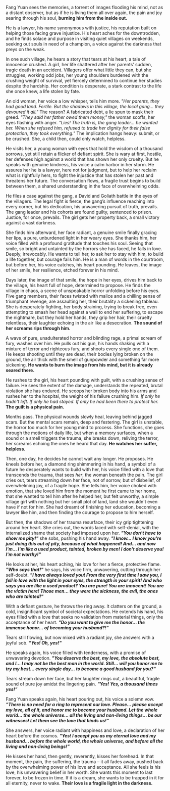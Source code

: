 Fang Yuan sees the memories, a torrent of images flooding his mind, not as a distant observer, but as if he is living them all over again, the pain and joy searing through his soul, **burning him from the inside out.**

He is a lawyer, his name synonymous with justice, his reputation built on helping those facing grave injustice. His heart aches for the downtrodden, and he finds solace and purpose in visiting quiet villages on weekends, seeking out souls in need of a champion, a voice against the darkness that preys on the weak.

In one such village, he hears a story that tears at his heart, a tale of innocence crushed. A girl, her life shattered after her parents’ sudden, tragic death in an accident. Villagers offer what little they can, but she struggles, working odd jobs, her young shoulders burdened with the crushing weight of survival, yet fiercely determined to continue her studies despite the hardship. Her condition is desperate, a stark contrast to the life she once knew, a life stolen by fate.

An old woman, her voice a low whisper, tells him more. _"Her parents, they had good land. Fertile. But the shadows in this village, the local gang… they devoured it all."_ The reason? A fabricated debt, a lie spun to mask their greed. _"They said her father owed them money,"_ the woman scoffs, her eyes flashing with anger. _"Lies! The truth is, the gang leader… he wanted her. When she refused him, refused to trade her dignity for their false protection, they took everything."_ The implication hangs heavy: submit, or be crushed. She, a child then, could only watch, helpless.

He visits her, a young woman with eyes that hold the wisdom of a thousand sorrows, yet still retain a flicker of defiant spirit. She is wary at first, hostile, her defenses high against a world that has shown her only cruelty. But he speaks with genuine kindness, his voice a calm harbor in her storm. He assures her he is a lawyer, here not for judgment, but to help her reclaim what is rightfully hers, to fight the injustice that has stolen her past and threatens her future. The conversation flows, a fragile trust begins to build between them, a shared understanding in the face of overwhelming odds.

He files a case against the gang, a David and Goliath battle in the eyes of the villagers. The legal fight is fierce, the gang’s influence reaching into every corner, but his dedication, his unwavering pursuit of truth, prevails. The gang leader and his cohorts are found guilty, sentenced to prison. Justice, for once, prevails. The girl gets her property back, a small victory against a vast darkness.

She finds him afterward, her face radiant, a genuine smile finally gracing her lips, a pure, unburdened light in her weary eyes. She thanks him, her voice filled with a profound gratitude that touches his soul. Seeing that smile, so bright and untainted by the horrors she has faced, he falls in love. Deeply, irrevocably. He wants to tell her, to ask her to stay with him, to build a life together, but courage fails him. He is a man of words in the courtroom, but before her, his voice catches, his heart pounding. He leaves, the image of her smile, her resilience, etched forever in his mind.

Days later, the image of that smile, the hope in her eyes, drives him back to the village, his heart full of hope, determined to propose. He finds the village in chaos, a scene of unspeakable horror unfolding before his eyes. Five gang members, their faces twisted with malice and a chilling sense of triumphant revenge, are assaulting her, their brutality a sickening tableau. She is desperately fighting, her body straining, trying to break free, even attempting to smash her head against a wall to end her suffering, to escape the nightmare, but they hold her hands, they grip her hair, their cruelty relentless, their laughter echoing in the air like a desecration. **The sound of her screams rips through him.**

A wave of pure, unadulterated horror and blinding rage, a primal scream of fury, washes over him. He pulls out his gun, his hands shaking with a mixture of terror and righteous fury, and shoots every single one of them. He keeps shooting until they are dead, their bodies lying broken on the ground, the air thick with the smell of gunpowder and something far more sickening. **He wants to burn the image from his mind, but it is already seared there.**

He rushes to the girl, his heart pounding with guilt, with a crushing sense of failure. He sees the extent of the damage, understands the repeated, brutal violation she has endured. He scoops her broken body into his arms and rushes her to the hospital, the weight of his failure crushing him. *If only he hadn't left. If only he had stayed. If only he had been there to protect her.* **The guilt is a physical pain.**

Months pass. The physical wounds slowly heal, leaving behind jagged scars. But the mental scars remain, deep and festering. The girl is unstable, the horror too much for her young mind to process. She functions, she goes through the motions of daily life, but when a memory surfaces, when a sound or a smell triggers the trauma, she breaks down, reliving the terror, her screams echoing the ones he heard that day. **He watches her suffer, helpless.**

Then, one day, he decides he cannot wait any longer. He proposes. He kneels before her, a diamond ring shimmering in his hand, a symbol of a future he desperately wants to build with her, his voice filled with a love that transcends the trauma, that sees *her*, the woman beneath the pain. The girl cries out, tears streaming down her face, not of sorrow, but of disbelief, of overwhelming joy, of a fragile hope. She tells him, her voice choked with emotion, that she loved him from the moment he first came to her home, that she wanted to tell him after he helped her, but felt unworthy, a simple village girl with nothing but her small plot of land, land she wouldn't even have if not for him. She had dreamt of finishing her education, becoming a lawyer like him, and then finding the courage to propose to him herself.

But then, the shadows of her trauma resurface, their icy grip tightening around her heart. She cries out, the words laced with self-denial, with the internalized shame that society had imposed upon her. ***"You don't have to show me pity!"*** she sobs, pushing his hand away. ***"I know… I know you're just doing this out of pity, because of what happened! And… and now I'm… I'm like a used product, tainted, broken by men! I don't deserve you! I'm not worthy!"***

He looks at her, his heart aching, his love for her a fierce, protective flame. ***"Who says that!"*** he says, his voice firm, unwavering, cutting through her self-doubt. ***"I have always loved you! From the very first time I saw you, I fell in love with the light in your eyes, the strength in your spirit! And who says you are like a used product? You are pure! You are innocent! You are the victim here! Those men… they were the sickness, the evil, the ones who are tainted!"***

With a defiant gesture, he throws the ring away. It clatters on the ground, a cold, insignificant symbol of societal expectations. He extends his hand, his eyes filled with a love that seeks no validation from material things, only the acceptance of her heart. ***"Do you want to give me the honor… the immense honor… of becoming your husband?!"***

Tears still flowing, but now mixed with a radiant joy, she answers with a joyful sob. ***"Yes! Oh, yes!"***

He speaks again, his voice filled with tenderness, with a promise of unwavering devotion. ***"You deserve the best, my love, the absolute best, and I… I may not be the best man in the world. Still… will you honor me to try my best… every single day… to become a good husband for you?"***

Tears stream down her face, but her laughter rings out, a beautiful, fragile sound of pure joy amidst the lingering pain. ***"Yes! Yes, a thousand times yes!"***

Fang Yuan speaks again, his heart pouring out, his voice a solemn vow. ***"There is no need for a ring to represent our love. Please… please accept my love, all of it, and honor me to become your husband. Let the whole world… the whole universe… all the living and non-living things… be our witnesses! Let them see the love that binds us!"***

She answers, her voice radiant with happiness and love, a declaration of her heart before the cosmos. ***"Yes! I accept you as my eternal love and my husband… before the whole world, the whole universe, and before all the living and non-living beings!"***

He kisses her hand, then gently, reverently, kisses her forehead. In that moment, the pain, the suffering, the trauma – it all fades away, pushed back by the overwhelming power of his love and acceptance. All she feels is his love, his unwavering belief in her worth. She wants this moment to last forever, to be frozen in time. If it is a dream, she wants to be trapped in it for all eternity, never to wake. **Their love is a fragile light in the darkness.**
